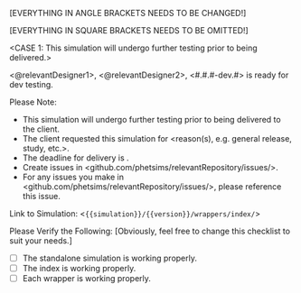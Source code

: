 [EVERYTHING IN ANGLE BRACKETS NEEDS TO BE CHANGED!]

[EVERYTHING IN SQUARE BRACKETS NEEDS TO BE OMITTED!]

<CASE 1: This simulation will undergo further testing prior to being delivered.>

<@relevantDesigner1>, <@relevantDesigner2>, <Simulation Name> <#.#.#-dev.#> is ready for dev testing.

Please Note:
- This simulation will undergo further testing prior to being delivered to the client.
- The client requested this simulation for <reason(s), e.g. general release, study, etc.>.
- The deadline for delivery is <YYYY-MM-DD>.
- Create issues in <github.com/phetsims/relevantRepository/issues/>.
- For any issues you make in <github.com/phetsims/relevantRepository/issues/>, please reference this issue.

Link to Simulation: <`{{simulation}}/{{version}}/wrappers/index/`>

Please Verify the Following: [Obviously, feel free to change this checklist to suit your needs.]
- [ ] The standalone simulation is working properly.
- [ ] The index is working properly.
- [ ] Each wrapper is working properly.
